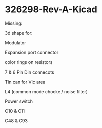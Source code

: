 # 326298-Rev-A-Kicad

Missing:

3d shape for:

Modulator

Expansion port connector

color rings on resistors

7 & 6 Pin Din connecots

Tin can for Vic area

L4 (common mode chocke / noise filter)

Power switch

C10 & C11

C48 & C93
